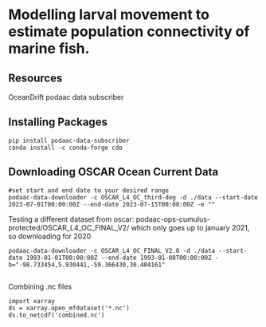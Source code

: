 # Modelling larval movement to estimate population connectivity of marine fish.

## Resources
OceanDrift
podaac data subscriber

## Installing Packages

```{bash}
pip install podaac-data-subscriber
conda install -c conda-forge cdo
```

## Downloading OSCAR Ocean Current Data
```{bash}
#set start and end date to your desired range
podaac-data-downloader -c OSCAR_L4_OC_third-deg -d ./data --start-date 2023-07-01T00:00:00Z --end-date 2023-07-15T00:00:00Z -e ""
```

Testing a different dataset from oscar: podaac-ops-cumulus-protected/OSCAR_L4_OC_FINAL_V2/ which only goes up to january 2021, so downloading for 2020
```
podaac-data-downloader -c OSCAR_L4_OC_FINAL_V2.0 -d ./data --start-date 1993-01-01T00:00:00Z --end-date 1993-01-08T00:00:00Z -b="-98.733454,5.930441,-59.366430,30.404161"


```

Combining .nc files
```python3
import xarray
ds = xarray.open_mfdataset('*.nc')
ds.to_netcdf('combined.nc')
```
